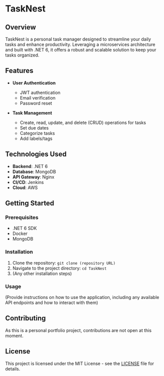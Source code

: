 # TaskNest

## Overview

TaskNest is a personal task manager designed to streamline your daily tasks and enhance productivity. Leveraging a microservices architecture and built with .NET 6, it offers a robust and scalable solution to keep your tasks organized.

## Features

- **User Authentication**
  - JWT authentication
  - Email verification
  - Password reset

- **Task Management**
  - Create, read, update, and delete (CRUD) operations for tasks
  - Set due dates
  - Categorize tasks
  - Add labels/tags

## Technologies Used

- **Backend**: .NET 6
- **Database**: MongoDB
- **API Gateway**: Nginx
- **CI/CD**: Jenkins
- **Cloud**: AWS

## Getting Started

### Prerequisites

- .NET 6 SDK
- Docker
- MongoDB

### Installation

1. Clone the repository: `git clone (repository URL)`
2. Navigate to the project directory: `cd TaskNest`
3. (Any other installation steps)

### Usage

(Provide instructions on how to use the application, including any available API endpoints and how to interact with them)

## Contributing

As this is a personal portfolio project, contributions are not open at this moment.

## License

This project is licensed under the MIT License - see the [LICENSE](LICENSE) file for details.
